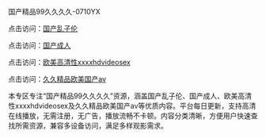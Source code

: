 国产精品99久久久久-0710YX

点击访问：<a href="https://heiliaowt0d7p.pages.dev">国产乱子伦</a>

点击访问：<a href="https://heiliaoga6s9v.pages.dev">国产成人</a>

点击访问：<a href="https://heiliaoow5kzm.pages.dev">欧美高清性xxxxhdvideosex</a>

点击访问：<a href="https://heiliao2dmwwy.pages.dev">久久精品欧美国产av</a>

本专区专注“国产精品99久久久久”资源，涵盖国产乱子伦、国产成人、欧美高清性xxxxhdvideosex及久久精品欧美国产av等优质内容。平台每日更新，支持高清在线播放，无需注册，无广告，播放流畅不卡顿。内容分类清晰，方便用户快速查找所需资源，兼容多设备访问，满足多样观影需求。

<span style="display:none;">[Canonical link](https://github.com/bon20250710/so79 ）</span>
